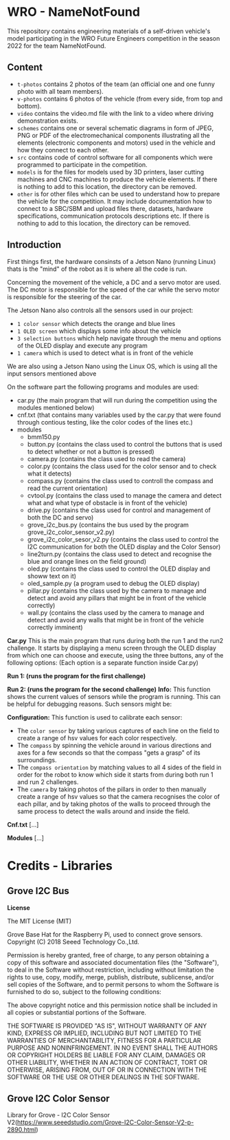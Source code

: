 # WRO - NameNotFound

This repository contains engineering materials of a self-driven vehicle's model participating in the WRO Future Engineers competition in the season 2022 for the team NameNotFound.

## Content
* `t-photos` contains 2 photos of the team (an official one and one funny photo with all team members).
* `v-photos` contains 6 photos of the vehicle (from every side, from top and bottom).
* `video` contains the video.md file with the link to a video where driving demonstration exists.
* `schemes` contains one or several schematic diagrams in form of JPEG, PNG or PDF of the electromechanical components illustrating all the elements (electronic components and motors) used in the vehicle and how they connect to each other.
* `src` contains code of control software for all components which were programmed to participate in the competition.
* `models` is for the files for models used by 3D printers, laser cutting machines and CNC machines to produce the vehicle elements. If there is nothing to add to this location, the directory can be removed.
* `other` is for other files which can be used to understand how to prepare the vehicle for the competition. It may include documentation how to connect to a SBC/SBM and upload files there, datasets, hardware specifications, communication protocols descriptions etc. If there is nothing to add to this location, the directory can be removed.

## Introduction
First things first, the hardware consinsts of a Jetson Nano (running Linux) thats is the "mind" of the robot as it is where all the code is run.

Concerning the movement of the vehicle, a DC and a servo motor are used. The DC motor is responsible for the speed of the car while the servo motor is responsible for the steering of the car.

The Jetson Nano also controls all the sensors used in our project:
* `1 color sensor` which detects the orange and blue lines
* `1 OLED screen` which displays some info about the vehicle
* `3 selection buttons` which help navigate through the menu and options of the OLED display and execute any program
* `1 camera` which is used to detect what is in front of the vehicle
     
We are also using a Jetson Nano using the Linux OS, which is using all the input sensors mentioned above

On the software part the following programs and modules are used:
   - car.py (the main program that will run during the competition using the modules mentioned below)
   - cnf.txt (that contains many variables used by the car.py that were found through contious testing, like the color codes of the lines etc.)
   - modules
       - bmm150.py
       - button.py (contains the class used to control the buttons that is used to detect whether or not a button is pressed)
       - camera.py (contains the class used to read the camera)
       - color.py (contains the class used for the color sensor and to check what it detects)
       - compass.py (contains the class used to controll the compass and read the current orientation)
       - cvtool.py (contains the class used to manage the camera and detect what and what type of obstacle is in front of the vehicle)
       - drive.py (contains the class used for control and management of both the DC and servo)
       - grove_i2c_bus.py (contains the bus used by the program grove_i2c_color_sensor_v2.py)
       - grove_i2c_color_sesor_v2.py (contains the class used to control the I2C communication for both the OLED display and the Color Sensor)
       - line2turn.py (contains the class used to detect and recognise the blue and orange lines on the field ground)
       - oled.py (contains the class used to control the OLED display and showw text on it)
       - oled_sample.py (a program used to debug the OLED display)
       - pillar.py (contains the class used by the camera to manage and detect and avoid any pillars that might be in front of the vehicle correctly)
       - wall.py (contains the class used by the camera to manage and detect and avoid any walls that might be in front of the vehicle correctly imminent)
   
 **Car.py**
This is the main program that runs during both the run 1 and the run2 challenge. It starts by displaying a menu screen through the OLED display from which one can choose and execute, using the three buttons, any of the following options: (Each option is a separate function inside Car.py)
 
**Run 1: (runs the program for the first challenge)**

**Run 2: (runs the program for the second challenge)**
**Info:**
This function shows the current values of sensors while the program is running. This can be helpful for debugging reasons.
Such sensors might be:

**Configuration:**
This function is used to calibrate each sensor: 
 - The `color sensor` by taking various captures of each line on the field to create a range of hsv values for each color respectively.
 - The `compass` by spinning the vehicle around in various directions and axes for a few seconds so that the compass "gets a grasp" of its surroundings.
 - The `compass orientation` by matching values to all 4 sides of the field in order for the robot to know which side it starts from during both run 1 and run 2 challenges.
 - The `camera` by taking photos of the pillars in order to then manually create a range of hsv values so that the camera recognises the color of each pillar, and by taking photos of the walls to proceed through the same process to detect the walls around and inside the field.


**Cnf.txt**
[...]

**Modules**
[...]

# Credits - Libraries

## Grove I2C Bus
**License**

The MIT License (MIT)

Grove Base Hat for the Raspberry Pi, used to connect grove sensors.
Copyright (C) 2018  Seeed Technology Co.,Ltd. 

Permission is hereby granted, free of charge, to any person obtaining a copy
of this software and associated documentation files (the "Software"), to deal
in the Software without restriction, including without limitation the rights
to use, copy, modify, merge, publish, distribute, sublicense, and/or sell
copies of the Software, and to permit persons to whom the Software is
furnished to do so, subject to the following conditions:

The above copyright notice and this permission notice shall be included in
all copies or substantial portions of the Software.

THE SOFTWARE IS PROVIDED "AS IS", WITHOUT WARRANTY OF ANY KIND, EXPRESS OR
IMPLIED, INCLUDING BUT NOT LIMITED TO THE WARRANTIES OF MERCHANTABILITY,
FITNESS FOR A PARTICULAR PURPOSE AND NONINFRINGEMENT. IN NO EVENT SHALL THE
AUTHORS OR COPYRIGHT HOLDERS BE LIABLE FOR ANY CLAIM, DAMAGES OR OTHER
LIABILITY, WHETHER IN AN ACTION OF CONTRACT, TORT OR OTHERWISE, ARISING FROM,
OUT OF OR IN CONNECTION WITH THE SOFTWARE OR THE USE OR OTHER DEALINGS IN
THE SOFTWARE.

## Grove I2C Color Sensor
Library for Grove - I2C Color Sensor V2(https://www.seeedstudio.com/Grove-I2C-Color-Sensor-V2-p-2890.html)
